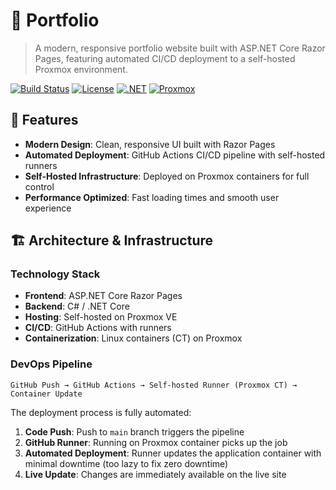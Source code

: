 # 💼 Portfolio

> A modern, responsive portfolio website built with ASP.NET Core Razor Pages, featuring automated CI/CD deployment to a self-hosted Proxmox environment.

[![Build Status](https://img.shields.io/badge/build-passing-brightgreen)](https://github.com/Adrianhammer/Portfolio) [![License](https://img.shields.io/badge/license-MIT-blue.svg)](https://claude.ai/chat/LICENSE) [![.NET](https://img.shields.io/badge/.NET-Core-purple)](https://dotnet.microsoft.com/) [![Proxmox](https://img.shields.io/badge/Deployed%20on-Proxmox-orange)](https://www.proxmox.com/)

## 🌟 Features

- **Modern Design**: Clean, responsive UI built with Razor Pages
- **Automated Deployment**: GitHub Actions CI/CD pipeline with self-hosted runners
- **Self-Hosted Infrastructure**: Deployed on Proxmox containers for full control
- **Performance Optimized**: Fast loading times and smooth user experience

## 🏗️ Architecture & Infrastructure

### Technology Stack

- **Frontend**: ASP.NET Core Razor Pages
- **Backend**: C# / .NET Core
- **Hosting**: Self-hosted on Proxmox VE
- **CI/CD**: GitHub Actions with runners
- **Containerization**: Linux containers (CT) on Proxmox

### DevOps Pipeline

```
GitHub Push → GitHub Actions → Self-hosted Runner (Proxmox CT) → Container Update
```

The deployment process is fully automated:

1. **Code Push**: Push to `main` branch triggers the pipeline
2. **GitHub Runner**: Running on Proxmox container picks up the job
3. **Automated Deployment**: Runner updates the application container with minimal downtime (too lazy to fix zero downtime)
4. **Live Update**: Changes are immediately available on the live site

